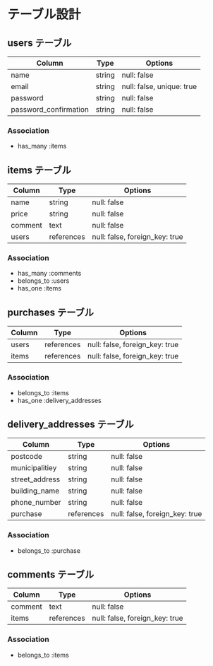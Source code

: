 # テーブル設計

## users テーブル

| Column                | Type   | Options                   |
| --------------------- | ------ | ------------------------- |
| name                  | string | null: false               |
| email                 | string | null: false, unique: true |
| password              | string | null: false               |
| password_confirmation | string | null: false               |


### Association

- has_many :items



## items テーブル

| Column             | Type       | Options                        |
| ------------------ | ---------- | ------------------------------ |
| name               | string     | null: false                    |
| price              | string     | null: false                    |
| comment            | text       | null: false                    |
| users              | references | null: false, foreign_key: true |


### Association

- has_many :comments
- belongs_to :users
- has_one :items





## purchases テーブル

| Column              | Type       | Options                        |
| ------------------- | ---------- | ------------------------------ |
| users               | references | null: false, foreign_key: true |
| items               | references | null: false, foreign_key: true |


### Association

- belongs_to :items
- has_one :delivery_addresses



## delivery_addresses テーブル

| Column               | Type       | Options                        |
| -------------------- | ---------- | ------------------------------ |
| postcode             | string     | null: false                    |
| municipalitiey       | string     | null: false                    |
| street_address       | string     | null: false                    |
| building_name        | string     | null: false                    |
| phone_number         | string     | null: false                    |
| purchase             | references | null: false, foreign_key: true |


### Association

- belongs_to :purchase







## comments テーブル

| Column             | Type       | Options                        |
| ------------------ | ---------- | ------------------------------ |
| comment            | text       | null: false                    |
| items              | references | null: false, foreign_key: true |


### Association
- belongs_to :items